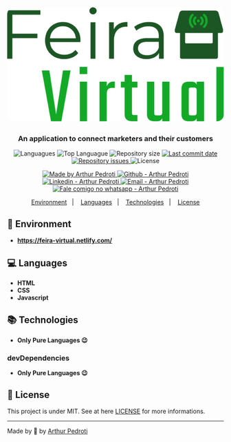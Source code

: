 <h1 align="center">
    <img alt="Feira Virtual" src="./assets/logo@3x.png"  width="600px" style="border-radius:16px;"/>
</h1>

<h3 align="center" >
  An application to connect marketers and their customers
</h3>

<p align="center">
  <img alt="Languagues" src="https://img.shields.io/github/languages/count/ArthurPedroti/feira-virtual">
  <img alt="Top Languague" src="https://img.shields.io/github/languages/top/ArthurPedroti/feira-virtual">
  <img alt="Repository size" src="https://img.shields.io/github/repo-size/ArthurPedroti/feira-virtual">
  <a href="https://github.com/ArthurPedroti/feira-virtual/commits/master">
    <img alt="Last commit date" src="https://img.shields.io/github/last-commit/ArthurPedroti/feira-virtual">
  </a>
   <a href="https://github.com/ArthurPedroti/feira-virtual/issues">
    <img alt="Repository issues" src="https://img.shields.io/github/issues/ArthurPedroti/feira-virtual">
  </a>
  <img alt="License" src="https://img.shields.io/github/license/ArthurPedroti/feira-virtual">
</p>
<p align="center">

  <a href="https://github.com/ArthurPedroti" target="_blank">
    <img alt="Made by Arthur Pedroti" src="https://img.shields.io/badge/made%20by-Arthur_Pedroti-informational">
  </a>
  <a href="https://github.com/ArthurPedroti" target="_blank" >
    <img alt="Github - Arthur Pedroti" src="https://img.shields.io/badge/Github--%23F8952D?style=social&logo=github">
  </a>
  <a href="https://www.linkedin.com/in/arthurpedroti/" target="_blank" >
    <img alt="Linkedin - Arthur Pedroti" src="https://img.shields.io/badge/Linkedin--%23F8952D?style=social&logo=linkedin">
  </a>
  <a href="mailto:arthurpedroti@gmail.com" target="_blank" >
    <img alt="Email - Arthur Pedroti" src="https://img.shields.io/badge/Email--%23F8952D?style=social&logo=gmail">
  </a>
  <a href="https://api.whatsapp.com/send?phone=5519991830454"
        target="_blank" >
    <img alt="Fale comigo no whatsapp - Arthur Pedroti" src="https://img.shields.io/badge/Whatsapp--%23F8952D?style=social&logo=whatsapp">
  </a>

</p>

<p align="center">
<a href="#rocket-environment">Environment</a>&nbsp;&nbsp;&nbsp;|&nbsp;&nbsp;&nbsp;
  <a href="#computer-languages">Languages</a>&nbsp;&nbsp;&nbsp;|&nbsp;&nbsp;&nbsp;
  <a href="#books-technologies">Technologies</a>&nbsp;&nbsp;&nbsp;|&nbsp;&nbsp;&nbsp;
  <a href="#memo-license">License</a>
</p>

## :rocket: Environment

- **https://feira-virtual.netlify.com/**

## :computer: Languages

- **HTML**
- **CSS**
- **Javascript**

## :books: Technologies

- **Only Pure Languages :wink:**

### devDependencies

- **Only Pure Languages :wink:**

## :memo: License

This project is under MIT. See at here [LICENSE](/LICENSE) for more informations.

---

Made by :blue_heart: by [Arthur Pedroti](https://github.com/ArthurPedroti)

